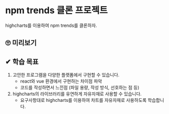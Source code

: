 # npm trends 클론 프로젝트

highcharts를 이용하여 npm trends를 클론하자.

## 🙄 미리보기

## ✔ 학습 목표

1. 고안한 프로그램을 다양한 플랫폼에서 구현할 수 있습니다.
    - react와 vue 환경에서 구현하는 차이점 파악
    - 코드를 작성하면서 느낀점 (파일 용량, 작성 방식, 선호하는 점 등)
2. highcharts의 라이브러리를 유연하게 자유자재로 사용할 수 있습니다.
    - 요구사항대로 highcharts를 이용하여 차트를 자유자재로 사용하도록 학습합니다.
